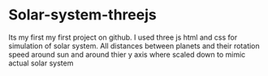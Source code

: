 ﻿# Solar-system-threejs
Its my first my first project on github. I used three js html and css for simulation of solar system. All distances between planets and their rotation speed around sun and around thier y axis where scaled down to mimic actual solar system
